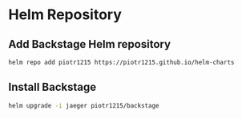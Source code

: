 # Helm Repository

## Add Backstage Helm repository

```bash
helm repo add piotr1215 https://piotr1215.github.io/helm-charts
```

## Install Backstage

```bash
helm upgrade -i jaeger piotr1215/backstage
```

